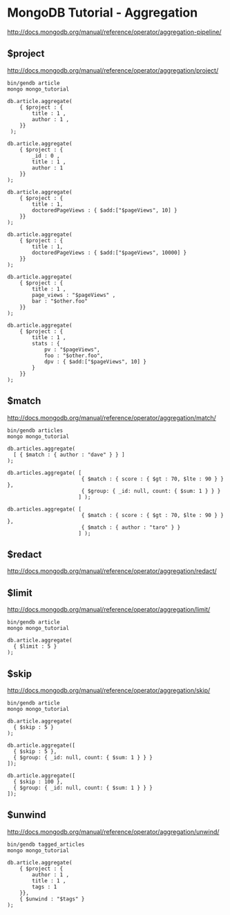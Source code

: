 # MongoDB Tutorial - Aggregation

http://docs.mongodb.org/manual/reference/operator/aggregation-pipeline/


## $project

http://docs.mongodb.org/manual/reference/operator/aggregation/project/

```
bin/gendb article
mongo mongo_tutorial
```

```
db.article.aggregate(
    { $project : {
        title : 1 ,
        author : 1 ,
    }}
 );
```

```
db.article.aggregate(
    { $project : {
        _id : 0 ,
        title : 1 ,
        author : 1
    }}
);
```

```
db.article.aggregate(
    { $project : {
        title : 1,
        doctoredPageViews : { $add:["$pageViews", 10] }
    }}
);
```

```
db.article.aggregate(
    { $project : {
        title : 1,
        doctoredPageViews : { $add:["$pageViews", 10000] }
    }}
);
```

```
db.article.aggregate(
    { $project : {
        title : 1 ,
        page_views : "$pageViews" ,
        bar : "$other.foo"
    }}
);
```

```
db.article.aggregate(
    { $project : {
        title : 1 ,
        stats : {
            pv : "$pageViews",
            foo : "$other.foo",
            dpv : { $add:["$pageViews", 10] }
        }
    }}
);
```


## $match

http://docs.mongodb.org/manual/reference/operator/aggregation/match/

```
bin/gendb articles
mongo mongo_tutorial
```

```
db.articles.aggregate(
  [ { $match : { author : "dave" } } ]
);
```

```
db.articles.aggregate( [
                        { $match : { score : { $gt : 70, $lte : 90 } } },
                        { $group: { _id: null, count: { $sum: 1 } } }
                       ] );
```

```
db.articles.aggregate( [
                        { $match : { score : { $gt : 70, $lte : 90 } } },
                        { $match : { author : "taro" } }
                       ] );
```


## $redact

http://docs.mongodb.org/manual/reference/operator/aggregation/redact/


## $limit

http://docs.mongodb.org/manual/reference/operator/aggregation/limit/

```
bin/gendb article
mongo mongo_tutorial
```

```
db.article.aggregate(
  { $limit : 5 }
);
```


## $skip

http://docs.mongodb.org/manual/reference/operator/aggregation/skip/

```
bin/gendb article
mongo mongo_tutorial
```

```
db.article.aggregate(
  { $skip : 5 }
);
```

```
db.article.aggregate([
  { $skip : 5 },
  { $group: { _id: null, count: { $sum: 1 } } }
]);
```

```
db.article.aggregate([
  { $skip : 100 },
  { $group: { _id: null, count: { $sum: 1 } } }
]);
```


## $unwind

http://docs.mongodb.org/manual/reference/operator/aggregation/unwind/

```
bin/gendb tagged_articles
mongo mongo_tutorial
```

```
db.article.aggregate(
    { $project : {
        author : 1 ,
        title : 1 ,
        tags : 1
    }},
    { $unwind : "$tags" }
);
```
